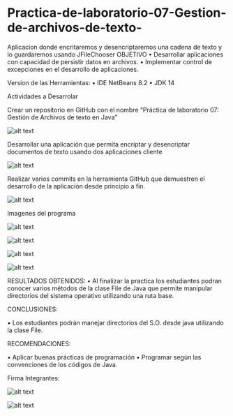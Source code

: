 # Practica-de-laboratorio-07-Gestion-de-archivos-de-texto-
Aplicacion donde encritaremos y desencriptaremos una cadena de texto y lo guardaremos usando JFileChooser
OBJETIVO
• Desarrollar aplicaciones con capacidad de persistir datos en archivos.
• Implementar control de excepciones en el desarrollo de aplicaciones.

Version de las Herramientas:
• IDE NetBeans 8.2
• JDK 14

Actividades a Desarrolar

Crear un repositorio en GitHub con el nombre “Práctica de laboratorio 07: Gestión de Archivos de texto en
Java”

![alt text](https://github.com/Santiago-cabrera-Arias/Practica-de-laboratorio-07-Gestion-de-archivos-de-texto-/blob/master/imagenes%20a%20GitHub/1.png)

Desarrollar una aplicación que permita encriptar y desencriptar documentos de texto usando dos
aplicaciones cliente

![alt text](https://github.com/Santiago-cabrera-Arias/Practica-de-laboratorio-07-Gestion-de-archivos-de-texto-/blob/master/imagenes%20a%20GitHub/2.png)

Realizar varios commits en la herramienta GitHub que demuestren el desarrollo de la aplicación desde
principio a fin. 

![alt text](https://github.com/Santiago-cabrera-Arias/Practica-de-laboratorio-07-Gestion-de-archivos-de-texto-/blob/master/imagenes%20a%20GitHub/3.png)

Imagenes del programa 

![alt text](https://github.com/Santiago-cabrera-Arias/Practica-de-laboratorio-07-Gestion-de-archivos-de-texto-/blob/master/imagenes%20a%20GitHub/4.png)


![alt text](https://github.com/Santiago-cabrera-Arias/Practica-de-laboratorio-07-Gestion-de-archivos-de-texto-/blob/master/imagenes%20a%20GitHub/5.png)


![alt text](https://github.com/Santiago-cabrera-Arias/Practica-de-laboratorio-07-Gestion-de-archivos-de-texto-/blob/master/imagenes%20a%20GitHub/6.png)


![alt text](https://github.com/Santiago-cabrera-Arias/Practica-de-laboratorio-07-Gestion-de-archivos-de-texto-/blob/master/imagenes%20a%20GitHub/7.png)


RESULTADOS OBTENIDOS:
• Al finalizar la practica los estudiantes podran conocer varios métodos de la clase File de Java que permite
manipular directorios del sistema operativo utilizando una ruta base.


CONCLUSIONES:

• Los estudiantes podrán manejar directorios del S.O. desde java utilizando la clase File.

RECOMENDACIONES:

• Aplicar buenas prácticas de programación
• Programar según las convenciones de los códigos de Java.



Firma Integrantes:

![alt text](https://github.com/Santiago-cabrera-Arias/Practica-de-laboratorio-07-Gestion-de-archivos-de-texto-/blob/master/imagenes%20a%20GitHub/firma.jpg)


![alt text](https://github.com/Santiago-cabrera-Arias/Practica-de-laboratorio-07-Gestion-de-archivos-de-texto-/blob/master/imagenes%20a%20GitHub/WhatsApp%20Image%202020-07-12%20at%206.54.25%20PM.jpeg)
